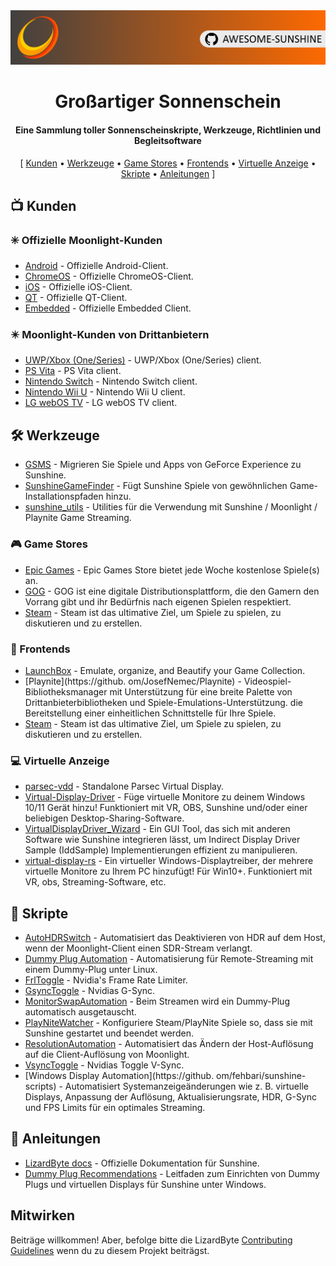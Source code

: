 <!--lint disable awesome-heading awesome-toc double-link-->

<div align="center">
  <img src="/assets/banner.png" />
  <h1 align="center">Großartiger Sonnenschein</h1>
  <h4 align="center">Eine Sammlung toller Sonnenscheinskripte, Werkzeuge, Richtlinien und Begleitsoftware</h4>
</div>

<div align="center">
[
  <a href="#-kunden">Kunden</a> •
  <a href="#%EF%B8%8F-werkzeuge">Werkzeuge</a> •
  <a href="#-game-stores">Game Stores</a> •
  <a href="#-frontends">Frontends</a> •
  <a href="#-virtuelle-anzeige">Virtuelle Anzeige</a> •
  <a href="#-skripte">Skripte</a> •
  <a href="#-anleitungen">Anleitungen</a>
]
</div>

## 📺 Kunden

### ✳️ Offizielle Moonlight-Kunden

- [Android](https://github.com/moonlight-stream/moonlight-android) - Offizielle Android-Client.
- [ChromeOS](https://github.com/moonlight-stream/moonlight-chrome) - Offizielle ChromeOS-Client.
- [iOS](https://github.com/moonlight-stream/moonlight-ios) - Offizielle iOS-Client.
- [QT](https://github.com/moonlight-stream/moonlight-qt) - Offizielle QT-Client.
- [Embedded](https://github.com/moonlight-stream/moonlight-embedded) - Offizielle Embedded Client.

### ✴️ Moonlight-Kunden von Drittanbietern

- [UWP/Xbox (One/Series)](https://github.com/TheElixZammuto/moonlight-xbox) - UWP/Xbox (One/Series) client.
- [PS Vita](https://github.com/xyzz/vita-moonlight) - PS Vita client.
- [Nintendo Switch](https://github.com/XITRIX/Moonlight-Switch) - Nintendo Switch client.
- [Nintendo Wii U](https://github.com/GaryOderNichts/moonlight-wiiu) - Nintendo Wii U client.
- [LG webOS TV](https://github.com/mariotaku/moonlight-tv) - LG webOS TV client.

## 🛠️ Werkzeuge

- [GSMS](https://github.com/LizardByte/GSMS) - Migrieren Sie Spiele und Apps von GeForce Experience zu Sunshine.
- [SunshineGameFinder](https://github.com/JMTK/SunshineGameFinder) - Fügt Sunshine Spiele von gewöhnlichen Game-Installationspfaden hinzu.
- [sunshine_utils](https://github.com/designer-living/sunshine_utils) - Utilities für die Verwendung mit Sunshine / Moonlight / Playnite Game Streaming.

### 🎮 Game Stores

- [Epic Games](https://www.epicgames.com) - Epic Games Store bietet jede Woche kostenlose Spiele(s) an.
- [GOG](https://www.gog.com) - GOG ist eine digitale Distributionsplattform, die den Gamern den Vorrang gibt und ihr Bedürfnis nach eigenen Spielen respektiert.
- [Steam](https://store.steampowered.com) - Steam ist das ultimative Ziel, um Spiele zu spielen, zu diskutieren und zu erstellen.

### 💠 Frontends

- [LaunchBox](https://www.launchbox-app.com/) - Emulate, organize, and Beautify your Game Collection.
- [Playnite](https://github. om/JosefNemec/Playnite) - Videospiel-Bibliotheksmanager mit Unterstützung für eine breite Palette von Drittanbieterbibliotheken und Spiele-Emulations-Unterstützung. die Bereitstellung einer einheitlichen Schnittstelle für Ihre Spiele.
- [Steam](https://store.steampowered.com) - Steam ist das ultimative Ziel, um Spiele zu spielen, zu diskutieren und zu erstellen.

### 💻 Virtuelle Anzeige

- [parsec-vdd](https://github.com/nomi-san/parsec-vdd) - Standalone Parsec Virtual Display.
- [Virtual-Display-Driver](https://github.com/itsmikethetech/Virtual-Display-Driver) - Füge virtuelle Monitore zu deinem Windows 10/11 Gerät hinzu! Funktioniert mit VR, OBS, Sunshine und/oder einer beliebigen Desktop-Sharing-Software.
- [VirtualDisplayDriver_Wizard](https://github.com/sofmeright/VirtualDisplayDriver_Wizard) - Ein GUI Tool, das sich mit anderen Software wie Sunshine integrieren lässt, um Indirect Display Driver Sample (IddSample) Implementierungen effizient zu manipulieren.
- [virtual-display-rs](https://github.com/MolotovCherry/virtual-display-rs) - Ein virtueller Windows-Displaytreiber, der mehrere virtuelle Monitore zu Ihrem PC hinzufügt! Für Win10+. Funktioniert mit VR, obs, Streaming-Software, etc.

## 📜 Skripte

- [AutoHDRSwitch](https://github.com/Nonary/AutoHDRSwitch) - Automatisiert das Deaktivieren von HDR auf dem Host, wenn der Moonlight-Client einen SDR-Stream verlangt.
- [Dummy Plug Automation](https://github.com/XenHat/dummy-plug-automation) - Automatisierung für Remote-Streaming mit einem Dummy-Plug unter Linux.
- [FrlToggle](https://github.com/FrogTheFrog/frl-toggle) - Nvidia's Frame Rate Limiter.
- [GsyncToggle](https://github.com/FrogTheFrog/gsync-toggle) - Nvidias G-Sync.
- [MonitorSwapAutomation](https://github.com/Nonary/MonitorSwapAutomation) - Beim Streamen wird ein Dummy-Plug automatisch ausgetauscht.
- [PlayNiteWatcher](https://github.com/Nonary/PlayNiteWatcher) - Konfiguriere Steam/PlayNite Spiele so, dass sie mit Sunshine gestartet und beendet werden.
- [ResolutionAutomation](https://github.com/Nonary/ResolutionAutomation) - Automatisiert das Ändern der Host-Auflösung auf die Client-Auflösung von Moonlight.
- [VsyncToggle](https://github.com/xanderfrangos/vsync-toggle) - Nvidias Toggle V-Sync.
- [Windows Display Automation](https://github. om/fehbari/sunshine-scripts) - Automatisiert Systemanzeigeänderungen wie z. B. virtuelle Displays, Anpassung der Auflösung, Aktualisierungsrate, HDR, G-Sync und FPS Limits für ein optimales Streaming.

## 📓 Anleitungen

- [LizardByte docs](https://docs.lizardbyte.dev/projects/sunshine) - Offizielle Dokumentation für Sunshine.
- [Dummy Plug Recommendations](https://github.com/Nonary/documentation/wiki/DummyPlugs) - Leitfaden zum Einrichten von Dummy Plugs und virtuellen Displays für Sunshine unter Windows.

## Mitwirken

Beiträge willkommen! Aber, befolge bitte die LizardByte
[Contributing Guidelines](https://docs.lizardbyte.dev/latest/developers/contributing.html)
wenn du zu diesem Projekt beiträgst.

